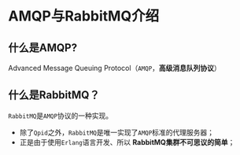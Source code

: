 AMQP与RabbitMQ介绍
=================================================================

## 什么是AMQP?
Advanced Message Queuing Protocol（`AMQP`，**高级消息队列协议**）

## 什么是RabbitMQ？
`RabbitMQ`是`AMQP`协议的一种实现。
+ 除了`Qpid`之外，`RabbitMQ`是唯一实现了`AMQP`标准的代理服务器；
+ 正是由于使用`Erlang`语言开发、所以 **RabbitMQ集群不可思议的简单**；
